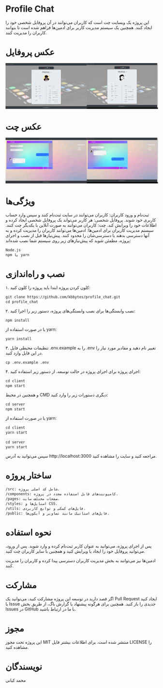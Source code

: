 # Profile Chat

این پروژه یک وبسایت چت است که کاربران می‌توانند در آن پروفایل شخصی خود را ایجاد کنند. همچنین یک سیستم مدیریت کاربر برای ادمین‌ها فراهم شده است تا بتوانند کاربران را مدیریت کنند.

# عکس پروفایل
![Profile](https://github.com/kbbytes/profile_chat/blob/master/profile.jpg)

# عکس چت
![Chat](https://github.com/kbbytes/profile_chat/blob/master/chat.jpg)


# ویژگی‌ها
ثبت‌نام و ورود کاربران: کاربران می‌توانند در سایت ثبت‌نام کنند و سپس وارد حساب کاربری خود شوند.
پروفایل شخصی: هر کاربر می‌تواند یک پروفایل شخصی ایجاد کرده و اطلاعات خود را ویرایش کند.
چت: کاربران می‌توانند به صورت آنلاین با یکدیگر چت کنند.
سیستم مدیریت کاربران برای ادمین‌ها: ادمین‌ها می‌توانند کاربران را مدیریت کرده و به آنها دسترسی بدهند یا دسترسی‌شان را محدود کنند.
پیش‌نیازها
قبل از نصب و اجرای پروژه، مطمئن شوید که پیش‌نیازهای زیر روی سیستم شما نصب شده‌اند:

    Node.js
    npm یا yarn

# نصب و راه‌اندازی
۱. کلون کردن پروژه
ابتدا باید پروژه را کلون کنید:
```
git clone https://github.com/kbbytes/profile_chat.git
cd profile_chat
``` 
۲. نصب وابستگی‌ها
برای نصب وابستگی‌های پروژه، دستور زیر را اجرا کنید:


    npm install
   
   
یا در صورت استفاده از yarn:

    yarn install
   
۳. تنظیمات محیطی
فایل .env.example را به .env تغییر نام دهید و مقادیر مورد نیاز را در این فایل وارد کنید.

    cp .env.example .env
   
۴. اجرای پروژه
برای اجرای پروژه در حالت توسعه، از دستور زیر استفاده کنید:
```
cd client
npm start
```

و همچنین در محیط CMD دیگری دستورات زیر را وارد کنید:

```
cd server
npm start
```

یا در صورت استفاده از yarn:

```
cd client
yarn start

cd server
yarn start
```


سپس می‌توانید به آدرس http://localhost:3000 مراجعه کنید و سایت را مشاهده کنید.

# ساختار پروژه
```
/src: شامل کد اصلی پروژه.
/components: کامپوننت‌های قابل استفاده مجدد در پروژه.
/pages: صفحات مختلف سایت.
/styles: استایل‌ها و CSS.
/utils: فایل‌های کمکی و توابع کاربردی.
/public: فایل‌های استاتیک مانند تصاویر و آیکون‌ها.
```
# نحوه استفاده
پس از اجرای پروژه، می‌توانید به عنوان کاربر ثبت‌نام کرده و وارد شوید. پس از ورود، می‌توانید پروفایل خود را ایجاد یا ویرایش کنید و همچنین با سایر کاربران چت کنید.

ادمین‌ها نیز می‌توانند به بخش مدیریت کاربران دسترسی پیدا کرده و کاربران را مدیریت کنند.

# مشارکت
اگر قصد دارید در توسعه این پروژه مشارکت کنید، می‌توانید یک Pull Request ایجاد کنید یا Issue جدیدی را باز کنید. همچنین برای هرگونه پیشنهاد یا گزارش باگ، از طریق بخش Issues در GitHub با ما در ارتباط باشید.

# مجوز
این پروژه تحت مجوز MIT منتشر شده است. برای اطلاعات بیشتر فایل LICENSE را مشاهده کنید.

# نویسندگان
 محمد کیانی
